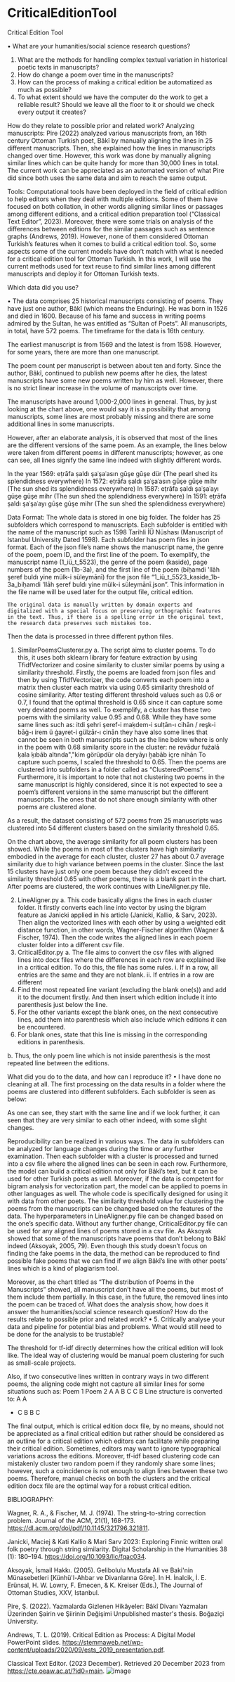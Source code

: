 # CriticalEditionTool

Critical Edition Tool

•  What are your humanities/social science research questions?
1.	What are the methods for handling complex textual variation in historical poetic texts in manuscripts?
2.	How do change a poem over time in the manuscripts?
3.	How can the process of making a critical edition be automatized as much as possible?
4.	To what extent should we have the computer do the work to get a reliable result? Should we leave all the floor to it or should we check every output it creates?


How do they relate to possible prior and related work?
Analyzing manuscripts:
Pire (2022) analyzed various manuscripts from, an 16th century Ottoman Turkish poet, Bâkî by manually aligning the lines in 25 different manuscripts. Then, she explained how the lines in manuscripts changed over time. However, this work was done by manually aligning similar lines which can be quite handy for more than 30,000 lines in total. The current work can be appreciated as an automated version of what Pire did since both uses the same data and aim to reach the same output.

Tools:
Computational tools have been deployed in the field of critical edition to help editors when they deal with multiple editions. Some of them have focused on both collation, in other words aligning similar lines or passages among different editions, and a critical edition preparation tool (“Classical Text Editor”, 2023). Moreover, there were some trials on analysis of the differences between editions for the similar passages such as sentence graphs (Andrews, 2019).
However, none of them considered Ottoman Turkish’s features when it comes to build a critical edition tool. So, some aspects some of the current models have don’t match with what is needed for a critical edition tool for Ottoman Turkish. In this work, I will use the current methods used for text reuse to find similar lines among different manuscripts and deploy it for Ottoman Turkish texts.

Which data did you use?

•  The data comprises 25 historical manuscripts consisting of poems. They have just one author, Bâkî (which means the Enduring). He was born in 1526 and died in 1600. Because of his fame and success in writing poems admired by the Sultan, he was entitled as “Sultan of Poets”. All manuscripts, in total, have 572 poems. The timeframe for the data is 16th century. 

 

The earliest manuscript is from 1569 and the latest is from 1598. However, for some years, there are more than one manuscript.


 

The poem count per manuscript is between about ten and forty. Since the author, Bâkî, continued to publish new poems after he dies, the latest manuscripts have some new poems written by him as well. However, there is no strict linear increase in the volume of manuscripts over time.




 

The manuscripts have around 1,000-2,000 lines in general. Thus, by just looking at the chart above, one would say it is a possibility that among manuscripts, some lines are most probably missing and there are some additional lines in some manuscripts.

However, after an elaborate analysis, it is observed that most of the lines are the different versions of the same poem. As an example, the lines below were taken from different poems in different manuscripts; however, as one can see, all lines signify the same line indeed with slightly different words.

In the year 1569: eṭrāfa ṣaldı şaʿşaʿasın gūşe gūşe dür (The pearl shed its splendidness everywhere)
In 1572: eṭrāfa ṣaldı şaʿşaʿasın gūşe gūşe mihr (The sun shed its splendidness everywhere)
In 1587: eṭrāfa ṣaldı şaʿşaʿayı gūşe gūşe mihr (The sun shed the splendidness everywhere)
In 1591: eṭrāfa ṣaldı şaʿşaʿayı gūşe gūşe mihr (The sun shed the splendidness everywhere)


Data Format:
The whole data is stored in one big folder. The folder has 25 subfolders which correspond to manuscripts. Each subfolder is entitled with the name of the manuscript such as 1598 Tarihli İÜ Nüshası (Manuscript of Istanbul University Dated 1598). Each subfolder has poem files in json format. Each of the json file’s name shows the manuscript name, the genre of the poem, poem ID, and the first line of the poem. To exemplify, the manuscript name (1_iü_t_5523), the genre of the poem (kaside), page numbers of the poem (1b-3a), and the first line of the poem (biḥamdi 'llāh şeref buldı yine mülk-i süleymānī) for the json file “1_iü_t_5523_kaside_1b-3a_biḥamdi 'llāh şeref buldı yine mülk-i süleymānī.json”. This information in the file name will be used later for the output file, critical edition.

	The original data is manually written by domain experts and digitalized with a special focus on preserving orthographic features in the text. Thus, if there is a spelling error in the original text, the research data preserves such mistakes too.

Then the data is processed in three different python files.
1.	SimilarPoemsClusterer.py
a.	The script aims to cluster poems. To do this, it uses both sklearn library for feature extraction by using TfidfVectorizer and cosine similarity to cluster similar poems by using a similarity threshold. Firstly, the poems are loaded from json files and then by using TfidfVectorizer, the code converts each poem into a matrix then cluster each matrix via using 0.65 similarity threshold of cosine similarity. After testing different threshold values such as 0.6 or 0.7, I found that the optimal threshold is 0.65 since it can capture some very deviated poems as well. To exemplify, a cluster has these two poems with the similarity value 0.95 and 0.68. While they have some same lines such as:
itdi şehri şeref-i maḳdem-i sulṭān-ı cihān / reşk-i bāġ-ı irem ü ġayret-i gülzār-ı cinān
they have also some lines that cannot be seen in both manuscripts such as the line below where is only in the poem with 0.68 similarity score in the cluster: ne revādur fużalā ḳala ḳıbāb altında","kim görüpdür ola deryāyı ẖabāb içre nihān
	To capture such poems, I scaled the threshold to 0.65. Then the poems are clustered into subfolders in a folder called as “ClusteredPoems”. Furthermore, it is important to note that not clustering two poems in the same manuscript is highly considered, since it is not expected to see a poem’s different versions in the same manuscript but the different manuscripts.
	The ones that do not share enough similarity with other poems are clustered alone.

As a result, the dataset consisting of 572 poems from 25 manuscripts was clustered into 54 different clusters based on the similarity threshold 0.65.

 

On the chart above, the average similarity for all poem clusters has been showed. While the poems in most of the clusters have high similarity embodied in the average for each cluster, cluster 27 has about 0.7 average similarity due to high variance between poems in the cluster. Since the last 15 clusters have just only one poem because they didn’t exceed the similarity threshold 0.65 with other poems, there is a blank part in the chart. After poems are clustered, the work continues with LineAligner.py file.

2.	LineAligner.py
a.	This code basically aligns the lines in each cluster folder. It firstly converts each line into vector by using the bigram feature as Janicki applied in his article (Janicki, Kallio, & Sarv, 2023). Then align the vectorized lines with each other by using a weighted edit distance function, in other words, Wagner-Fischer algorithm (Wagner & Fischer, 1974). Then the code writes the aligned lines in each poem cluster folder into a different csv file.
3.	CriticalEditor.py
a.	The file aims to convert the csv files with aligned lines into docx files where the differences in each row are explained like in a critical edition. To do this, the file has some rules.
i.	If in a row, all entries are the same and they are not blank.
ii.	If entries in a row are different
1.	Find the most repeated line variant (excluding the blank one(s)) and add it to the document firstly. And then insert which edition include it into parenthesis just below the line.
2.	For the other variants except the blank ones, on the next consecutive lines, add them into parenthesis which also include which editions it can be encountered.
3.	For blank ones, state that this line is missing in the corresponding editions in parenthesis.

b.	Thus, the only poem line which is not inside parenthesis is the most repeated line between the editions.









What did you do to the data, and how can I reproduce it?
•  I have done no cleaning at all. 
The first processing on the data results in a folder where the poems are clustered into different subfolders. Each subfolder is seen as below:

 

As one can see, they start with the same line and if we look further, it can seen that they are very similar to each other indeed, with some slight changes.




Reproducibility can be realized in various ways. The data in subfolders can be analyzed for language changes during the time or any further examination. Then each subfolder with a cluster is processed and turned into a csv file where the aligned lines can be seen in each row.
Furthermore, the model can build a critical edition not only for Bâkî’s text, but it can be used for other Turkish poets as well. Moreover, if the data is competent for bigram analysis for vectorization part, the model can be applied to poems in other languages as well. The whole code is specifically designed for using it with data from other poets. The similarity threshold value for clustering the poems from the manuscripts can be changed based on the features of the data. The hyperparameters in LineAligner.py file can be changed based on the one’s specific data.
Without any further change, CriticalEditor.py file can be used for any aligned lines of poems stored in a csv file.
As Aksoyak showed that some of the manuscripts have poems that don’t belong to Bâkî indeed (Aksoyak, 2005, 79). Even though this study doesn’t focus on finding the fake poems in the data, the method can be reproduced to find possible fake poems that we can find if we align Bâkî’s line with other poets’ lines which is a kind of plagiarism tool.

Moreover, as the chart titled as “The distribution of Poems in the Manuscripts” showed, all manuscript don’t have all the poems, but most of them include them partially. In this case, in the future, the removed lines into the poem can be traced of.
What does the analysis show, how does it answer the humanities/social science research question? How do the results relate to possible prior and related work?
•  5.
Critically analyse your data and pipeline for potential bias and problems. What would still need to be done for the analysis to be trustable?

The threshold for tf-idf directly determines how the critical edition will look like. The ideal way of clustering would be manual poem clustering for such as small-scale projects.

Also, if two consecutive lines written in contrary ways in two different poems, the aligning code might not capture all similar lines for some situations such as:
Poem 1	Poem 2
A		A
B		C
C		B
Line structure is converted to: 
A	A
-	C
B	B
C


The final output, which is critical edition docx file, by no means, should not be appreciated as a final critical edition but rather should be considered as an outline for a critical edition which editors can facilitate while preparing their critical edition. Sometimes, editors may want to ignore typographical variations across the editions. Moreover, tf-idf based clustering code can mistakenly cluster two random poem if they randomly share some lines; however, such a coincidence is not enough to align lines between these two poems. Therefore, manual checks on both the clusters and the critical edition docx file are the optimal way for a robust critical edition.


BIBLIOGRAPHY:

Wagner, R. A., & Fischer, M. J. (1974). The string-to-string correction problem. Journal of the ACM, 21(1), 168-173. https://dl.acm.org/doi/pdf/10.1145/321796.321811.

Janicki, Maciej & Kati Kallio & Mari Sarv 2023: Exploring Finnic written oral folk poetry through string similarity. Digital Scholarship in the Humanities 38 (1): 180–194. https://doi.org/10.1093/llc/fqac034.


Aksoyak, İsmail Hakkı. (2005). Gelibolulu Mustafa Ali ve Baki'nin Münasebetleri [Künhü'l-Ahbar ve Divanlarına Göre]. In H. İnalcik, İ. E. Erünsal, H. W. Lowry, F. Emecen, & K. Kreiser (Eds.), The Journal of Ottoman Studies, XXV, Istanbul.

Pire, Ş. (2022). Yazmalarda Gizlenen Hikâyeler: Bâkî Divanı Yazmaları Üzerinden Şairin ve Şiirinin Değişimi Unpublished master's thesis. Boğaziçi University.

Andrews, T. L. (2019). Critical Edition as Process: A Digital Model PowerPoint slides. https://stemmaweb.net/wp-content/uploads/2020/09/ests_2019_presentation.pdf.

Classical Text Editor. (2023 December). Retrieved 20 December 2023 from https://cte.oeaw.ac.at/?id0=main.
![image](https://github.com/Koras0ff/CriticalEditionTool/assets/104700464/dcb5dda0-73c5-4e77-9694-32653e550c83)
